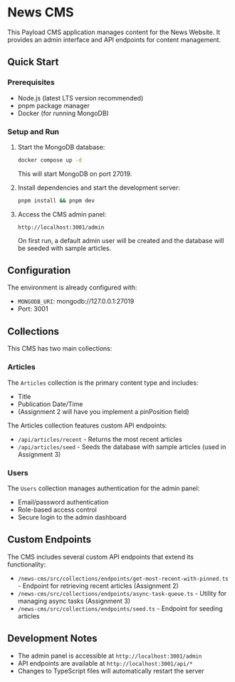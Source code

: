 # News CMS

This Payload CMS application manages content for the News Website. It provides an admin interface and API endpoints for content management.

## Quick Start

### Prerequisites

- Node.js (latest LTS version recommended)
- pnpm package manager
- Docker (for running MongoDB)

### Setup and Run

1. Start the MongoDB database:

   ```bash
   docker compose up -d
   ```

   This will start MongoDB on port 27019.

2. Install dependencies and start the development server:

   ```bash
   pnpm install && pnpm dev
   ```

3. Access the CMS admin panel:

   ```
   http://localhost:3001/admin
   ```

   On first run, a default admin user will be created and the database will be seeded with sample articles.

## Configuration

The environment is already configured with:

- `MONGODB_URI`: mongodb://127.0.0.1:27019
- Port: 3001

## Collections

This CMS has two main collections:

### Articles

The `Articles` collection is the primary content type and includes:

- Title
- Publication Date/Time
- (Assignment 2 will have you implement a pinPosition field)

The Articles collection features custom API endpoints:

- `/api/articles/recent` - Returns the most recent articles
- `/api/articles/seed` - Seeds the database with sample articles (used in Assignment 3)

### Users

The `Users` collection manages authentication for the admin panel:

- Email/password authentication
- Role-based access control
- Secure login to the admin dashboard

## Custom Endpoints

The CMS includes several custom API endpoints that extend its functionality:

- `/news-cms/src/collections/endpoints/get-most-recent-with-pinned.ts` - Endpoint for retrieving recent articles (Assignment 2)
- `/news-cms/src/collections/endpoints/async-task-queue.ts` - Utility for managing async tasks (Assignment 3)
- `/news-cms/src/collections/endpoints/seed.ts` - Endpoint for seeding articles

## Development Notes

- The admin panel is accessible at `http://localhost:3001/admin`
- API endpoints are available at `http://localhost:3001/api/*`
- Changes to TypeScript files will automatically restart the server

